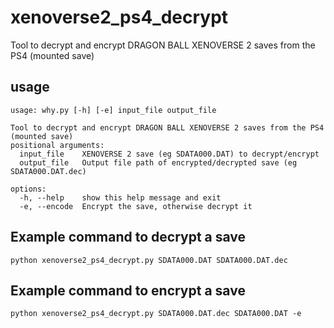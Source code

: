 # xenoverse2_ps4_decrypt
Tool to decrypt and encrypt DRAGON BALL XENOVERSE 2 saves from the PS4 (mounted save)

## usage
```
usage: why.py [-h] [-e] input_file output_file

Tool to decrypt and encrypt DRAGON BALL XENOVERSE 2 saves from the PS4 (mounted save)
positional arguments:
  input_file    XENOVERSE 2 save (eg SDATA000.DAT) to decrypt/encrypt
  output_file   Output file path of encrypted/decrypted save (eg SDATA000.DAT.dec)

options:
  -h, --help    show this help message and exit
  -e, --encode  Encrypt the save, otherwise decrypt it
```
## Example command to decrypt a save
```
python xenoverse2_ps4_decrypt.py SDATA000.DAT SDATA000.DAT.dec
```
## Example command to encrypt a save
```
python xenoverse2_ps4_decrypt.py SDATA000.DAT.dec SDATA000.DAT -e
```

